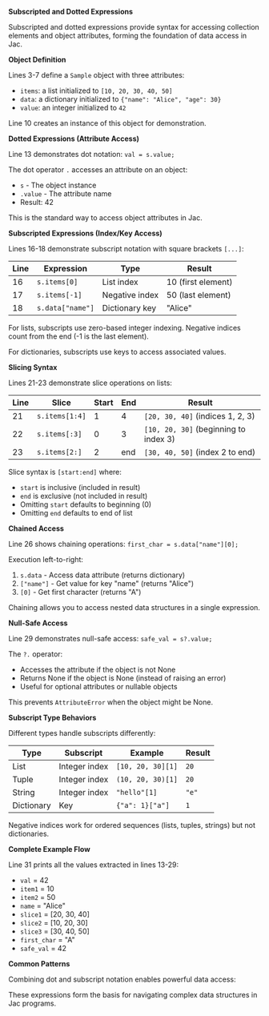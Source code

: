 **Subscripted and Dotted Expressions**

Subscripted and dotted expressions provide syntax for accessing collection elements and object attributes, forming the foundation of data access in Jac.

**Object Definition**

Lines 3-7 define a `Sample` object with three attributes:
- `items`: a list initialized to `[10, 20, 30, 40, 50]`
- `data`: a dictionary initialized to `{"name": "Alice", "age": 30}`
- `value`: an integer initialized to `42`

Line 10 creates an instance of this object for demonstration.

**Dotted Expressions (Attribute Access)**

Line 13 demonstrates dot notation: `val = s.value;`

The dot operator `.` accesses an attribute on an object:
- `s` - The object instance
- `.value` - The attribute name
- Result: 42

This is the standard way to access object attributes in Jac.

**Subscripted Expressions (Index/Key Access)**

Lines 16-18 demonstrate subscript notation with square brackets `[...]`:

| Line | Expression | Type | Result |
|------|------------|------|--------|
| 16 | `s.items[0]` | List index | 10 (first element) |
| 17 | `s.items[-1]` | Negative index | 50 (last element) |
| 18 | `s.data["name"]` | Dictionary key | "Alice" |

For lists, subscripts use zero-based integer indexing. Negative indices count from the end (-1 is the last element).

For dictionaries, subscripts use keys to access associated values.

**Slicing Syntax**

Lines 21-23 demonstrate slice operations on lists:

| Line | Slice | Start | End | Result |
|------|-------|-------|-----|--------|
| 21 | `s.items[1:4]` | 1 | 4 | `[20, 30, 40]` (indices 1, 2, 3) |
| 22 | `s.items[:3]` | 0 | 3 | `[10, 20, 30]` (beginning to index 3) |
| 23 | `s.items[2:]` | 2 | end | `[30, 40, 50]` (index 2 to end) |

Slice syntax is `[start:end]` where:
- `start` is inclusive (included in result)
- `end` is exclusive (not included in result)
- Omitting `start` defaults to beginning (0)
- Omitting `end` defaults to end of list

**Chained Access**

Line 26 shows chaining operations: `first_char = s.data["name"][0];`

Execution left-to-right:
1. `s.data` - Access data attribute (returns dictionary)
2. `["name"]` - Get value for key "name" (returns "Alice")
3. `[0]` - Get first character (returns "A")

Chaining allows you to access nested data structures in a single expression.

**Null-Safe Access**

Line 29 demonstrates null-safe access: `safe_val = s?.value;`

The `?.` operator:
- Accesses the attribute if the object is not None
- Returns None if the object is None (instead of raising an error)
- Useful for optional attributes or nullable objects

This prevents `AttributeError` when the object might be None.

**Subscript Type Behaviors**

Different types handle subscripts differently:

| Type | Subscript | Example | Result |
|------|-----------|---------|--------|
| List | Integer index | `[10, 20, 30][1]` | `20` |
| Tuple | Integer index | `(10, 20, 30)[1]` | `20` |
| String | Integer index | `"hello"[1]` | `"e"` |
| Dictionary | Key | `{"a": 1}["a"]` | `1` |

Negative indices work for ordered sequences (lists, tuples, strings) but not dictionaries.

**Complete Example Flow**

Line 31 prints all the values extracted in lines 13-29:
- `val` = 42
- `item1` = 10
- `item2` = 50
- `name` = "Alice"
- `slice1` = [20, 30, 40]
- `slice2` = [10, 20, 30]
- `slice3` = [30, 40, 50]
- `first_char` = "A"
- `safe_val` = 42

**Common Patterns**

Combining dot and subscript notation enables powerful data access:


These expressions form the basis for navigating complex data structures in Jac programs.
